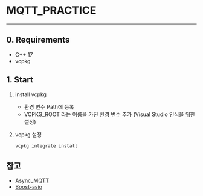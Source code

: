 # MQTT_PRACTICE
---

## 0. Requirements
- C++ 17
- vcpkg

## 1. Start
1. install vcpkg  
    - 환경 변수 Path에 등록
    - VCPKG_ROOT 라는 이름을 가진 환경 변수 추가 (Visual Studio 인식을 위한 설정)

2. vcpkg 설정
    ```
    vcpkg integrate install
    ```


## 참고
- [Async_MQTT](https://github.com/redboltz/async_mqtt)  
- [Boost-asio](https://www.boost.org/doc/libs/1_86_0/doc/html/boost_asio.html)